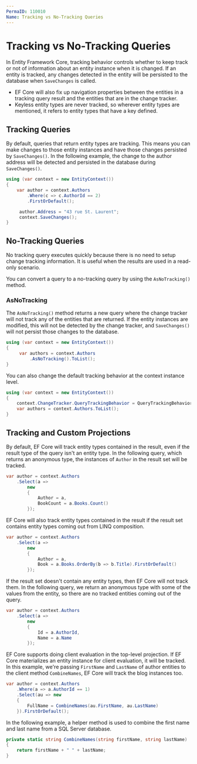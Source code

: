 ```yaml
---
PermaID: 110010
Name: Tracking vs No-Tracking Queries
---
```


# Tracking vs No-Tracking Queries

In Entity Framework Core, tracking behavior controls whether to keep track or not of information about an entity instance when it is changed. If an entity is tracked, any changes detected in the entity will be persisted to the database when `SaveChanges` is called. 

 - EF Core will also fix up navigation properties between the entities in a tracking query result and the entities that are in the change tracker.
 - Keyless entity types are never tracked, so wherever entity types are mentioned, it refers to entity types that have a key defined.

## Tracking Queries

By default, queries that return entity types are tracking. This means you can make changes to those entity instances and have those changes persisted by `SaveChanges()`. In the following example, the change to the author address will be detected and persisted in the database during `SaveChanges()`.

```csharp
using (var context = new EntityContext())
{
    var author = context.Authors
        .Where(c => c.AuthorId == 2)
        .FirstOrDefault();

     author.Address = "43 rue St. Laurent";
     context.SaveChanges();
}
```

## No-Tracking Queries

No tracking query executes quickly because there is no need to setup change tracking information. It is useful when the results are used in a read-only scenario.

You can convert a query to a no-tracking query by using the `AsNoTracking()` method.

### AsNoTracking

The `AsNoTracking()` method returns a new query where the change tracker will not track any of the entities that are returned. If the entity instances are modified, this will not be detected by the change tracker, and `SaveChanges()` will not persist those changes to the database.


```csharp
using (var context = new EntityContext())
{
     var authors = context.Authors
         .AsNoTracking().ToList();
}
```

You can also change the default tracking behavior at the context instance level.


```csharp
using (var context = new EntityContext())
{
    context.ChangeTracker.QueryTrackingBehavior = QueryTrackingBehavior.NoTracking;
    var authors = context.Authors.ToList();
}
```

## Tracking and Custom Projections

By default, EF Core will track entity types contained in the result, even if the result type of the query isn't an entity type. In the following query, which returns an anonymous type, the instances of `Author` in the result set will be tracked.

```csharp
var author = context.Authors
    .Select(a =>
        new
        {
            Author = a,
            BookCount = a.Books.Count()
        });
```

EF Core will also track entity types contained in the result if the result set contains entity types coming out from LINQ composition.

```csharp
var author = context.Authors
    .Select(a =>
        new
        {
            Author = a,
            Book = a.Books.OrderBy(b => b.Title).FirstOrDefault()
        });
```

If the result set doesn't contain any entity types, then EF Core will not track them. In the following query, we return an anonymous type with some of the values from the entity, so there are no tracked entities coming out of the query.

```csharp
var author = context.Authors
    .Select(a =>
        new
        {
            Id = a.AuthorId,
            Name = a.Name
        });
```

EF Core supports doing client evaluation in the top-level projection. If EF Core materializes an entity instance for client evaluation, it will be tracked. In this example, we're passing `FirstName` and `LastName` of author entities to the client method `CombineNames`, EF Core will track the blog instances too.

```csharp
var author = context.Authors
    .Where(a => a.AuthorId == 1)
    .Select(au => new
    {
        FullName = CombineNames(au.FirstName, au.LastName)
    }).FirstOrDefault();
```

In the following example, a helper method is used to combine the first name and last name from a SQL Server database. 

```csharp
private static string CombineNames(string firstName, string lastName)
{
    return firstName + " " + lastName;
}
```